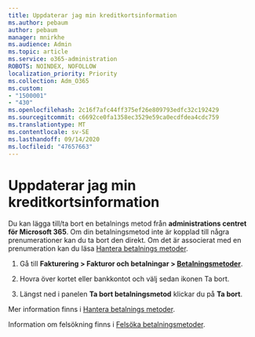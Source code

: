 ```yaml
---
title: Uppdaterar jag min kreditkortsinformation
ms.author: pebaum
author: pebaum
manager: mnirkhe
ms.audience: Admin
ms.topic: article
ms.service: o365-administration
ROBOTS: NOINDEX, NOFOLLOW
localization_priority: Priority
ms.collection: Adm_O365
ms.custom:
- "1500001"
- "430"
ms.openlocfilehash: 2c16f7afc44ff375ef26e809793edfc32c192429
ms.sourcegitcommit: c6692ce0fa1358ec3529e59ca0ecdfdea4cdc759
ms.translationtype: MT
ms.contentlocale: sv-SE
ms.lasthandoff: 09/14/2020
ms.locfileid: "47657663"
---
```

# <a name="update-my-credit-card-information"></a>Uppdaterar jag min kreditkortsinformation

Du kan lägga till/ta bort en betalnings metod från **administrations centret för Microsoft 365**. Om din betalningsmetod inte är kopplad till några prenumerationer kan du ta bort den direkt. Om det är associerat med en prenumeration kan du läsa [Hantera betalnings metoder](https://docs.microsoft.com/microsoft-365/commerce/billing-and-payments/manage-payment-methods).

1. Gå till **Fakturering > Fakturor och betalningar > [Betalningsmetoder](https://go.microsoft.com/fwlink/p/?linkid=2018806)**.

2. Hovra över kortet eller bankkontot och välj sedan ikonen Ta bort.

3. Längst ned i panelen **Ta bort betalningsmetod** klickar du på **Ta bort**.

Mer information finns i [Hantera betalnings metoder](https://docs.microsoft.com/microsoft-365/commerce/billing-and-payments/manage-payment-methods).

Information om felsökning finns i [Felsöka betalningsmetoder](https://docs.microsoft.com/microsoft-365/commerce/billing-and-payments/manage-payment-methods#troubleshoot-payment-methods).
